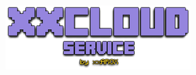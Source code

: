 <p align="center">
  <img src="https://github.com/xxAROX-xxCLOUD/.github/blob/main/title.png" />
</p>
